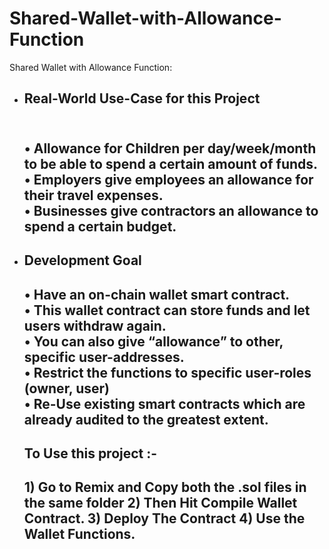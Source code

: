 # Shared-Wallet-with-Allowance-Function
Shared Wallet with Allowance Function: <br>
- <h2>Real-World Use-Case for this Project<h2/> <br>
  • Allowance for Children per day/week/month to be able to spend a certain amount of funds. <br>
  • Employers give employees an allowance for their travel expenses. <br>
  • Businesses give contractors an allowance to spend a certain budget.<br>
- <h2>Development Goal<h2/>
  • Have an on-chain wallet smart contract. <br>
  • This wallet contract can store funds and let users withdraw again. <br>
  • You can also give “allowance” to other, specific user-addresses.<br>
  • Restrict the functions to specific user-roles (owner, user)<br>
  • Re-Use existing smart contracts which are already audited to the greatest extent.<br>

  <h2>To Use this project :-<h2/>
  1) Go to Remix and Copy both the .sol files in the same folder
  2) Then Hit Compile Wallet Contract.
  3) Deploy The Contract
  4) Use the Wallet Functions.

